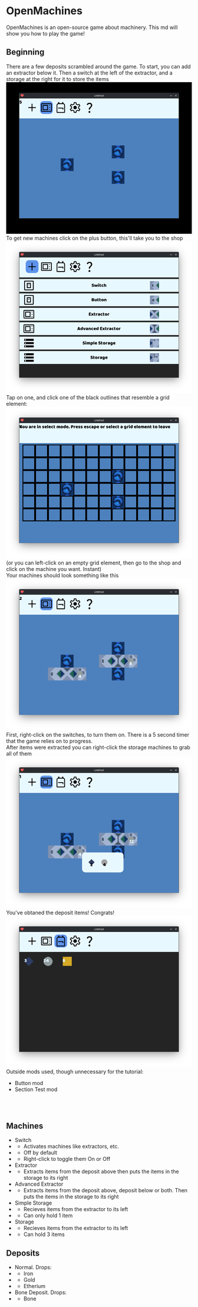 # OpenMachines
OpenMachines is an open-source game about machinery. This md will show you how to play the game!</br>
## Beginning
There are a few deposits scrambled around the game. To start, you can add an extractor below it. Then a switch at the left of the extractor, and a storage at the right for it to store the items</br>
![](https://github.com/biscgames/openmachineslua/blob/master/screenshots/image.png)
<br/>To get new machines click on the plus button, this'll take you to the shop
![](https://github.com/biscgames/openmachineslua/blob/master/screenshots/Screenshot_20250822_094851.png)
<br/>Tap on one, and click one of the black outlines that resemble a grid element:
![](https://github.com/biscgames/openmachineslua/blob/master/screenshots/Screenshot_20250822_094927.png)
<br/>(or you can left-click on an empty grid element, then go to the shop and click on the machine you want. Instant)<br/>
Your machines should look something like this
![](https://github.com/biscgames/openmachineslua/blob/master/screenshots/Screenshot_20250822_094950.png)
<br/>First, right-click on the switches, to turn them on. There is a 5 second timer that the game relies on to progress.
<br/>After items were extracted you can right-click the storage machines to grab all of them
![](https://github.com/biscgames/openmachineslua/blob/master/screenshots/Screenshot_20250822_094956.png)
<br/>You've obtaned the deposit items! Congrats!
![](https://github.com/biscgames/openmachineslua/blob/master/screenshots/Screenshot_20250822_095002.png)
<br/>Outside mods used, though unnecessary for the tutorial:
- Button mod
- Section Test mod

<br/><br/>
## Machines
- Switch
- - Activates machines like extractors, etc.
- - Off by default
- - Right-click to toggle them On or Off
- Extractor
- - Extracts items from the deposit above then puts the items in the storage to its right
- Advanced Extractor
- - Extracts items from the deposit above, deposit below or both. Then puts the items in the storage to its right
- Simple Storage
- - Recieves items from the extractor to its left
- - Can only hold 1 item
- Storage
- - Recieves items from the extractor to its left
- - Can hold 3 items
## Deposits
- Normal. Drops:
- - Iron
- - Gold
- - Etherium
- Bone Deposit. Drops:
- - Bone
